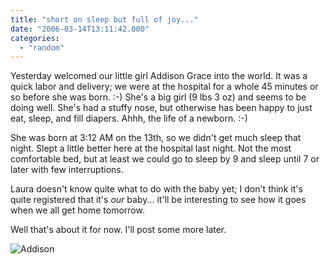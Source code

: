 ```yaml
---
title: "short on sleep but full of joy..."
date: "2006-03-14T13:11:42.000"
categories: 
  - "random"
---
```


Yesterday welcomed our little girl Addison Grace into the world. It was a quick labor and delivery; we were at the hospital for a whole 45 minutes or so before she was born. :-) She's a big girl (9 lbs 3 oz) and seems to be doing well. She's had a stuffy nose, but otherwise has been happy to just eat, sleep, and fill diapers. Ahhh, the life of a newborn. :-)

She was born at 3:12 AM on the 13th, so we didn't get much sleep that night. Slept a little better here at the hospital last night. Not the most comfortable bed, but at least we could go to sleep by 9 and sleep until 7 or later with few interruptions.

Laura doesn't know quite what to do with the baby yet; I don't think it's quite registered that it's _our_ baby... it'll be interesting to see how it goes when we all get home tomorrow.

Well that's about it for now. I'll post some more later.

![Addison](http://www.chrishubbs.com/wordpress/wp-content/uploads/2006/03/a.jpg)
